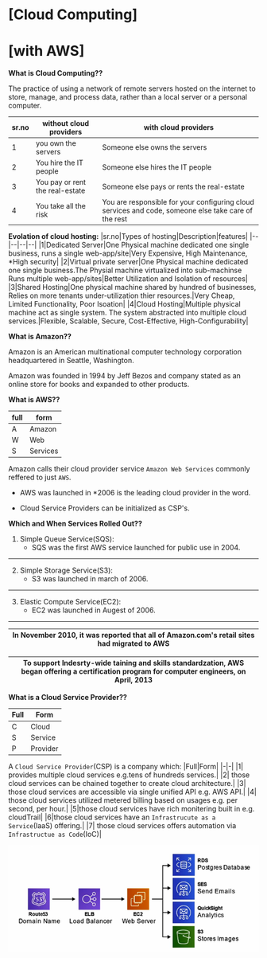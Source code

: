 # [Cloud Computing]
# [with AWS]

**What is Cloud Computing??**

The practice of using a network of remote servers hosted on the internet to store, manage, and process data, rather than a local server or a personal computer.

|sr.no|without cloud providers|with cloud providers|
|--|--|--|
|1|you own the servers|Someone else owns the servers|
|2|You hire the IT people|Someone else hires the IT people|
|3|You pay or rent the real-estate|Someone else pays or rents the real-estate|
|4|You take all the risk|You are responsible for your configuring cloud services and code, someone else take care of the rest|

**Evolation of cloud hosting:**
|sr.no|Types of hosting|Description|features|
|--|--|--|--|
|1|Dedicated Server|One Physical machine dedicated one single business, runs a single web-app/site|Very Expensive, High Maintenance, *High security|
|2|Virtual private server|One Physical machine dedicated one single business.The Physial machine virtualized into sub-machinse Runs multiple web-app/sites|Better Utilization and Isolation of resources|
|3|Shared Hosting|One physical machine shared by hundred of businesses, Relies on more tenants under-utilization thier resources.|Very Cheap, Limited Functionality, Poor Isoation|
|4|Cloud Hosting|Multiple physical machine act as single system. The system abstracted into multiple cloud services.|Flexible, Scalable, Secure, Cost-Effective, High-Configurability|

**What is Amazon??**

Amazon is an American multinational computer technology corporation headquartered in Seattle, Washington.

Amazon was founded in 1994 by Jeff Bezos and company stated as an online store for books and expanded to other products.

**What is AWS??**

|full|form|
|-|-|
|A| Amazon | 
|W| Web |
|S| Services|

Amazon calls their cloud provider service `Amazon Web Services` commonly reffered to just `AWS`.

 * AWS was launched in *2006 is the leading cloud provider in the word.

 * Cloud Service Providers can be initialized as CSP's.


**Which and When Services Rolled Out??**
1) Simple Queue Service(SQS):
    * SQS was the first AWS service launched for public use in 2004.
<hr>

2) Simple Storage Service(S3):
    * S3 was launched in march of 2006.
<hr>

3) Elastic Compute Service(EC2):
    * EC2 was launched in Augest of 2006.
<hr>

|In November 2010, it was reported that all of Amazon.com's retail sites had migrated to AWS|
|-|

|To support Indesrty-wide taining and skills standardzation, AWS began offering a certification program for computer engineers, on April, 2013|
|-|

**What is a Cloud Service Provider??**

|Full|Form|
|-|-|
|C|Cloud|
|S|Service|
|P|Provider|

A `Cloud Service Provider`(CSP) is a company which:
|Full|Form|
|-|-|
|1| provides multiple cloud services e.g.tens of hundreds services.|
|2| those cloud services can be chained together to create cloud architecture.|
|3| those cloud services are accessible via single unified API e.g. AWS API.|
|4| those cloud services utilized metered billing based on usages e.g. per second, per hour.|
|5|those cloud services have rich monitering built in e.g. cloudTrail|
|6|those cloud services have an `Infrastrucute as a Service`(IaaS) offering.|
|7| those cloud services offers automation via `Infrastructue as Code`(IoC)|


![img](https://github.com/tedy-art/AWS/blob/main/Images/CSP_normal_cycle.png)
